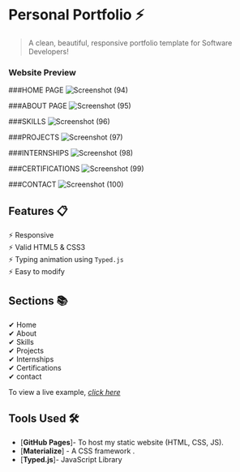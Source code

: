 # Personal Portfolio ⚡ 
> A clean, beautiful, responsive portfolio template for Software Developers!




### Website Preview
###HOME PAGE
![Screenshot (94)](https://github.com/pankaj996699/My-Portfolio/assets/110814495/5e80ac8c-290a-488b-aafd-5d0e1a578cf7)

###ABOUT PAGE
![Screenshot (95)](https://github.com/pankaj996699/My-Portfolio/assets/110814495/2f8c1eaa-67b3-445a-98df-e8e6d910e13c)

###SKILLS
![Screenshot (96)](https://github.com/pankaj996699/My-Portfolio/assets/110814495/68e1909f-cae6-413e-97b4-e5a26e67e82e)

###PROJECTS
![Screenshot (97)](https://github.com/pankaj996699/My-Portfolio/assets/110814495/2db10600-4f1e-4152-a111-ff49b56a2f78)

###INTERNSHIPS
![Screenshot (98)](https://github.com/pankaj996699/My-Portfolio/assets/110814495/4f307861-bd7e-4a09-970c-420dfc35cc9e)

###CERTIFICATIONS
![Screenshot (99)](https://github.com/pankaj996699/My-Portfolio/assets/110814495/94cac18b-eecc-4d75-b3ef-8dfcea2eb687)

###CONTACT
![Screenshot (100)](https://github.com/pankaj996699/My-Portfolio/assets/110814495/31f284a0-c6d1-40fb-920f-b276d9e3718b)










## Features 📋
⚡ Responsive\
⚡ Valid HTML5 & CSS3\
⚡ Typing animation using `Typed.js`\
⚡ Easy to modify



## Sections 📚
✔ Home \
✔ About \
✔ Skills \
✔ Projects \
✔ Internships \
✔ Certifications \
✔ contact

To view a live example, *[click here](https://pankaj996699.github.io/My-Portfolio/)*

## Tools Used 🛠
* [<b>GitHub Pages</b>]- To host my static website (HTML, CSS, JS).
* [<b>Materialize</b>] - A CSS framework .
* [<b>Typed.js</b>]- JavaScript Library



